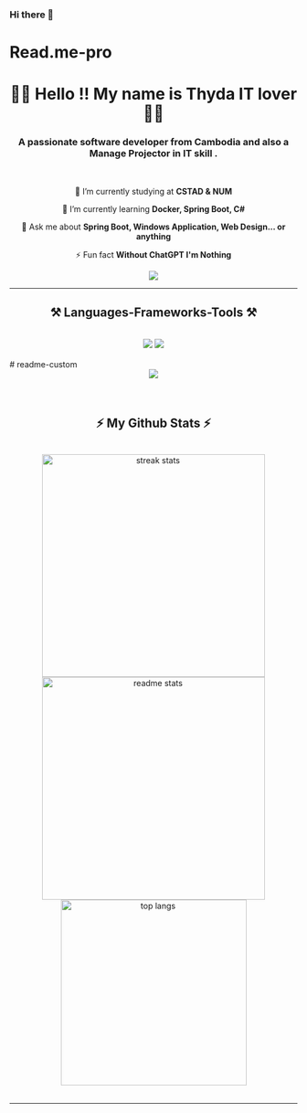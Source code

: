 ### Hi there 👋
# Read.me-pro
<h1 align="center">👋🏻 Hello !! My name is Thyda IT lover👋🏻</h1> 
<h3 align="center">A passionate software developer from Cambodia and also a Manage Projector in IT skill . </h3>

<br/>

<div align="center">
 
 🔭 I’m currently studying at **CSTAD & NUM**
 
 🌱 I’m currently learning **Docker, Spring Boot, C#**

💬 Ask me about **Spring Boot, Windows Application, Web Design... or anything**

⚡️ Fun fact **Without ChatGPT I'm Nothing**

 </div>
 
<div align="center"> 
  <a href="thydatha484@gmail.com">
    <img src="https://img.shields.io/badge/Gmail-333333?style=for-the-badge&logo=gmail&logoColor=red" />
  </a>
  <a href="https://github.com/thathyda" target="_blank">
  </a>
</div>

 <hr/>
 
<h2 align="center">⚒ Languages-Frameworks-Tools ⚒</h2>
<br/>
<div align="center">
    <img src="https://skillicons.dev/icons?i=react,bootstrap,mui,html,css,vscode,github,figma,tailwind,git,discord,ai,cisco,linux" />
    <img src="https://skillicons.dev/icons?i=nodejs,javascript,typescript,cs,java,nextjs,mysql,idea,postman,spring boot" /><br>
</div>
<br/>
# readme-custom
<div align="center">
    <img src = "https://c4.wallpaperflare.com/wallpaper/570/86/323/anime-anime-girls-horns-simple-background-wallpaper-preview.jpg"
</div>
<br/><br/><br/>
<h2 align="center">⚡ My Github Stats ⚡</h2>
<br>
<div align=center>
  <img width=390 src="https://github-readme-streak-stats-salesp07.vercel.app/?user=thathyda &count_private=true&theme=react&border_radius=10" alt="streak stats"/>
  <img width=390 src="https://github-readme-stats-salesp07.vercel.app/api?username=thathyda&count_private=true&show_icons=true&theme=react&rank_icon=github&border_radius=10" alt="readme stats" />
  <br/>
  <img width=325 align="center" src="https://github-readme-stats-salesp07.vercel.app/api/top-langs/?username=thathyda&hide=HTML&langs_count=8&layout=compact&theme=react&border_radius=10&size_weight=0.5&count_weight=0.5&exclude_repo=github-readme-stats" alt="top langs" />
</div>
<br/>
<hr/>
<br/>


